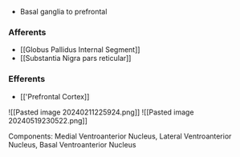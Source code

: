 - Basal ganglia to prefrontal
### Afferents
- [[Globus Pallidus Internal Segment]]
- [[Substantia Nigra pars reticular]]
### Efferents
- [['Prefrontal Cortex]]

![[Pasted image 20240211225924.png]]
![[Pasted image 20240519230522.png]]

Components: Medial Ventroanterior Nucleus, Lateral Ventroanterior Nucleus, Basal Ventroanterior Nucleus
